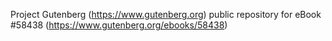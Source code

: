 Project Gutenberg (https://www.gutenberg.org) public repository for
eBook #58438 (https://www.gutenberg.org/ebooks/58438)
